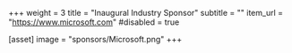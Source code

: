 +++
weight = 3
title = "Inaugural Industry Sponsor"
subtitle = ""
item_url = "https://www.microsoft.com"
#disabled = true

[asset]
  image = "sponsors/Microsoft.png"
+++